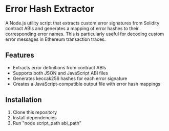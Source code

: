 # Error Hash Extractor

A Node.js utility script that extracts custom error signatures from Solidity contract ABIs and generates a mapping of error hashes to their corresponding error names. This is particularly useful for decoding custom error messages in Ethereum transaction traces.

## Features

- Extracts error definitions from contract ABIs
- Supports both JSON and JavaScript ABI files
- Generates keccak256 hashes for each error signature
- Creates a JavaScript-compatible output file with error hash mappings

## Installation

1. Clone this repository
2. Install dependencies
3. Run "node script_path abi_path"
